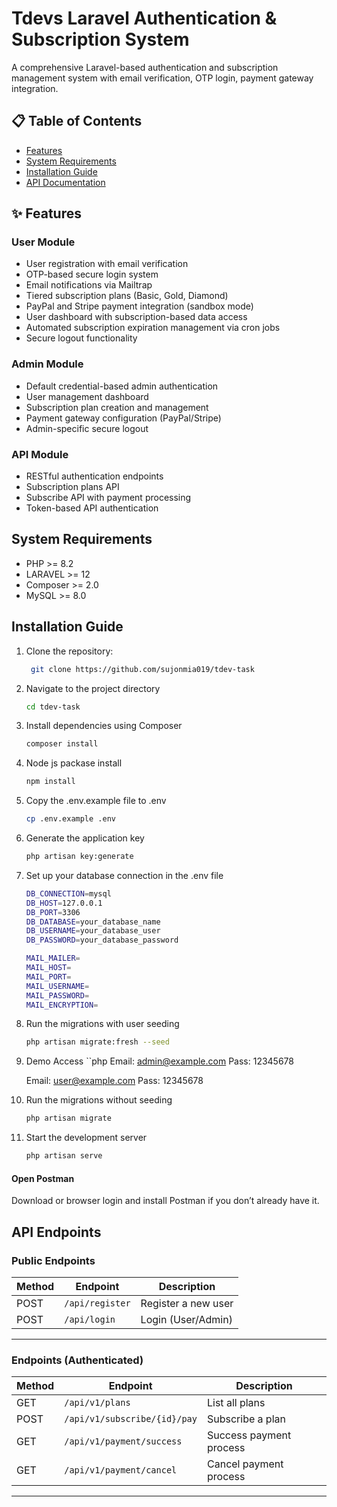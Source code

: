 # Tdevs Laravel Authentication & Subscription System

A comprehensive Laravel-based authentication and subscription management system with email verification, OTP login, payment gateway integration.

## 📋 Table of Contents

- [Features](#features)
- [System Requirements](#system-requirements)
- [Installation Guide](#installation-guide)
- [API Documentation](#api-documentation)

## ✨ Features

### User Module
- User registration with email verification
- OTP-based secure login system
- Email notifications via Mailtrap
- Tiered subscription plans (Basic, Gold, Diamond)
- PayPal and Stripe payment integration (sandbox mode)
- User dashboard with subscription-based data access
- Automated subscription expiration management via cron jobs
- Secure logout functionality

### Admin Module
- Default credential-based admin authentication
- User management dashboard
- Subscription plan creation and management
- Payment gateway configuration (PayPal/Stripe)
- Admin-specific secure logout

### API Module
- RESTful authentication endpoints
- Subscription plans API
- Subscribe API with payment processing
- Token-based API authentication

## System Requirements

- PHP >= 8.2
- LARAVEL >= 12
- Composer >= 2.0
- MySQL >= 8.0 

## Installation Guide

1. Clone the repository:

   ```bash
    git clone https://github.com/sujonmia019/tdev-task

2. Navigate to the project directory

    ```bash
    cd tdev-task

3. Install dependencies using Composer

    ```bash
    composer install

4. Node js packase install

    ```bash
    npm install

5. Copy the .env.example file to .env

    ```bash
    cp .env.example .env

6. Generate the application key

    ```bash
    php artisan key:generate

7. Set up your database connection in the .env file

    ```bash
    DB_CONNECTION=mysql
    DB_HOST=127.0.0.1
    DB_PORT=3306
    DB_DATABASE=your_database_name
    DB_USERNAME=your_database_user
    DB_PASSWORD=your_database_password
    ```
    ```bash
    MAIL_MAILER=
    MAIL_HOST=
    MAIL_PORT=
    MAIL_USERNAME=
    MAIL_PASSWORD=
    MAIL_ENCRYPTION=
    ```

8. Run the migrations with user seeding

    ```bash
    php artisan migrate:fresh --seed

9. Demo Access
    ``php
    Email: admin@example.com
    Pass: 12345678

    Email: user@example.com
    Pass: 12345678

9. Run the migrations without seeding

    ```bash
    php artisan migrate

10. Start the development server

    ```bash
    php artisan serve

#### Open Postman
Download or browser login and install Postman if you don’t already have it.

## API Endpoints

### Public Endpoints
| Method | Endpoint        | Description              |
|--------|-----------------|--------------------------|
| POST   | `/api/register` | Register a new user  |
| POST   | `/api/login`    | Login (User/Admin)   |

---

### Endpoints (Authenticated)
| Method | Endpoint                    | Description                     |
|--------|-----------------------------|---------------------------------|
| GET    | `/api/v1/plans`             | List all plans                  |
| POST   | `/api/v1/subscribe/{id}/pay`| Subscribe a plan                |
| GET    | `/api/v1/payment/success`   | Success payment process         |
| GET    | `/api/v1/payment/cancel`    | Cancel payment process          |

---
